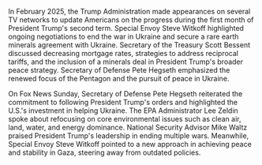 In February 2025, the Trump Administration made appearances on several TV networks to update Americans on the progress during the first month of President Trump's second term. Special Envoy Steve Witkoff highlighted ongoing negotiations to end the war in Ukraine and secure a rare earth minerals agreement with Ukraine. Secretary of the Treasury Scott Bessent discussed decreasing mortgage rates, strategies to address reciprocal tariffs, and the inclusion of a minerals deal in President Trump's broader peace strategy. Secretary of Defense Pete Hegseth emphasized the renewed focus of the Pentagon and the pursuit of peace in Ukraine.

On Fox News Sunday, Secretary of Defense Pete Hegseth reiterated the commitment to following President Trump's orders and highlighted the U.S.'s investment in helping Ukraine. The EPA Administrator Lee Zeldin spoke about refocusing on core environmental issues such as clean air, land, water, and energy dominance. National Security Advisor Mike Waltz praised President Trump's leadership in ending multiple wars. Meanwhile, Special Envoy Steve Witkoff pointed to a new approach in achieving peace and stability in Gaza, steering away from outdated policies.